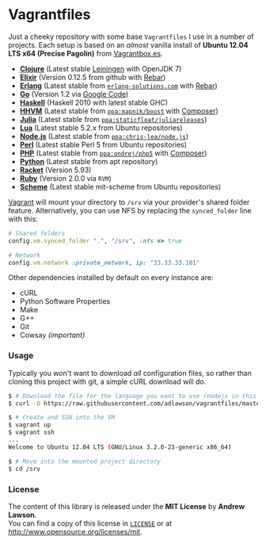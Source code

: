 # Vagrantfiles #

Just a cheeky repository with some base `Vagrantfiles` I use in a number of projects.
Each setup is based on an *almost* vanilla install of **Ubuntu 12.04 LTS x64 (Precise Pagolin)**
from [Vagrantbox.es][vagrantboxes].

 - [**Clojure**][vagrantfile-clojure] (Latest stable [Leiningen][leiningen] with OpenJDK 7)
 - [**Elixir**][vagrantfile-elixir] (Version 0.12.5 from github with [Rebar][rebar])
 - [**Erlang**][vagrantfile-erlang] (Latest stable from [`erlang-solutions.com`][erl-solutions] with [Rebar][rebar])
 - [**Go**][vagrantfile-go] (Version 1.2 via [Google Code][googlecode-go])
 - [**Haskell**][vagrantfile-haskell] (Haskell 2010 with latest stable GHC)
 - [**HHVM**][vagrantfile-hhvm] (Latest stable from [`ppa:mapnik/boost`][wiki-hhvm] with [Composer][composer])
 - [**Julia**][vagrantfile-julia] (Latest stable from [`ppa:staticfloat/juliareleases`][launchpad-julia])
 - [**Lua**][vagrantfile-lua] (Latest stable 5.2.x from Ubuntu repositories)
 - [**Node.js**][vagrantfile-nodejs] (Latest stable from [`ppa:chris-lea/node.js`][launchpad-nodejs])
 - [**Perl**][vagrantfile-perl] (Latest stable Perl 5 from Ubuntu repositories)
 - [**PHP**][vagrantfile-php] (Latest stable from [`ppa:ondrej/php5`][launchpad-php] with [Composer][composer])
 - [**Python**][vagrantfile-python] (Latest stable from apt repository)
 - [**Racket**][vagrantfile-racket] (Version 5.93)
 - [**Ruby**][vagrantfile-ruby] (Version 2.0.0 via `RVM`)
 - [**Scheme**][vagrantfile-scheme] (Latest stable mit-scheme from Ubuntu repositories)

[Vagrant][vagrant] will mount your directory to `/srv` via your provider's shared folder feature.
Alternatively, you can use NFS by replacing the `synced_folder` line with this:

```ruby
# Shared folders
config.vm.synced_folder ".", "/srv", :nfs => true

# Network
config.vm.network :private_network, ip: "33.33.33.101"
```

Other dependencies installed by default on every instance are:
 - cURL
 - Python Software Properties
 - Make
 - G++
 - Git
 - Cowsay *(important)*

### Usage
Typically you won't want to download *all* configuration files, so rather than
cloning this project with git, a simple cURL download will do.
```bash
$ # Download the file for the language you want to use (nodejs in this example)
$ curl -O https://raw.githubusercontent.com/adlawson/vagrantfiles/master/nodejs/Vagrantfile

$ # Create and SSH into the VM
$ vagrant up
$ vagrant ssh
...
Welcome to Ubuntu 12.04 LTS (GNU/Linux 3.2.0-23-generic x86_64)

$ # Move into the mounted project directory
$ cd /srv
```


### License ###
The content of this library is released under the **MIT License** by **Andrew Lawson**.<br/>
You can find a copy of this license in [`LICENSE`][license] or at http://www.opensource.org/licenses/mit.


<!-- Links -->
[vagrant]: http://vagrantup.com
[vagrantboxes]: http://vagrantbox.es
[composer]: http://getcomposer.org
[erl-solutions]: https://www.erlang-solutions.com/downloads/download-erlang-otp
[googlecode-go]: https://code.google.com/p/go/downloads/list
[leiningen]: https://github.com/technomancy/leiningen
[launchpad-julia]: https://launchpad.net/~staticfloat/+archive/juliareleases
[launchpad-nodejs]: https://launchpad.net/~chris-lea/+archive/node.js
[launchpad-php]: https://launchpad.net/~ondrej/+archive/php5
[wiki-hhvm]: https://github.com/facebook/hhvm/wiki/Prebuilt-Packages-on-Ubuntu-12.04
[license]: /LICENSE
[rebar]: https://github.com/rebar/rebar
[vagrantfile-clojure]: /clojure/Vagrantfile
[vagrantfile-elixir]: /elixir/Vagrantfile
[vagrantfile-erlang]: /erlang/Vagrantfile
[vagrantfile-go]: /go/Vagrantfile
[vagrantfile-haskell]: /haskell/Vagrantfile
[vagrantfile-hhvm]: /hhvm/Vagrantfile
[vagrantfile-julia]: /julia/Vagrantfile
[vagrantfile-lua]: /lua/Vagrantfile
[vagrantfile-nodejs]: /nodejs/Vagrantfile
[vagrantfile-perl]: /perl/Vagrantfile
[vagrantfile-php]: /php/Vagrantfile
[vagrantfile-python]: /python/Vagrantfile
[vagrantfile-racket]: /racket/Vagrantfile
[vagrantfile-ruby]: /ruby/Vagrantfile
[vagrantfile-scheme]: /scheme/Vagrantfile

